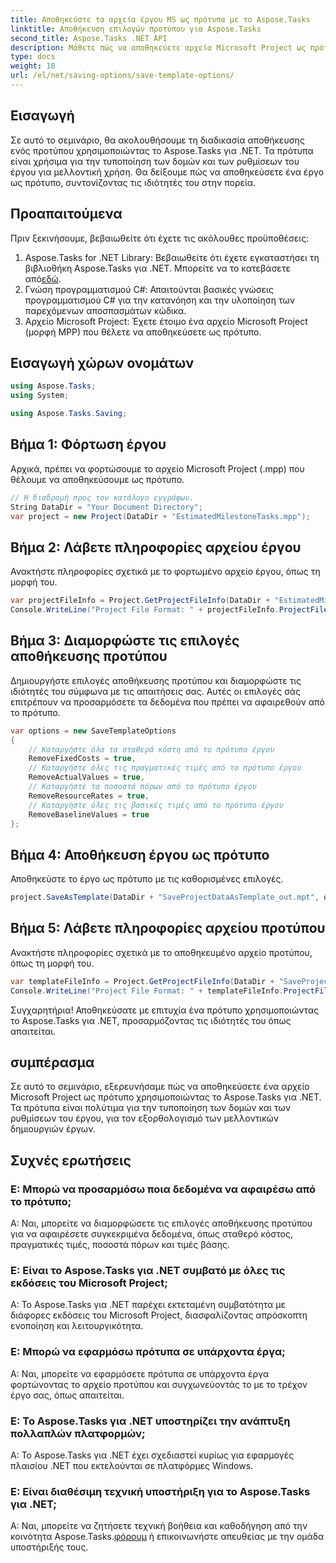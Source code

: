 ```yaml
---
title: Αποθηκεύστε τα αρχεία έργου MS ως πρότυπα με το Aspose.Tasks
linktitle: Αποθήκευση επιλογών προτύπου για Aspose.Tasks
second_title: Aspose.Tasks .NET API
description: Μάθετε πώς να αποθηκεύετε αρχεία Microsoft Project ως πρότυπα χρησιμοποιώντας το Aspose.Tasks για .NET. Προσαρμόστε τις ρυθμίσεις προτύπου για βελτιωμένη διαχείριση έργου.
type: docs
weight: 18
url: /el/net/saving-options/save-template-options/
---
```

## Εισαγωγή
Σε αυτό το σεμινάριο, θα ακολουθήσουμε τη διαδικασία αποθήκευσης ενός προτύπου χρησιμοποιώντας το Aspose.Tasks για .NET. Τα πρότυπα είναι χρήσιμα για την τυποποίηση των δομών και των ρυθμίσεων του έργου για μελλοντική χρήση. Θα δείξουμε πώς να αποθηκεύσετε ένα έργο ως πρότυπο, συντονίζοντας τις ιδιότητές του στην πορεία.
## Προαπαιτούμενα
Πριν ξεκινήσουμε, βεβαιωθείτε ότι έχετε τις ακόλουθες προϋποθέσεις:
1.  Aspose.Tasks for .NET Library: Βεβαιωθείτε ότι έχετε εγκαταστήσει τη βιβλιοθήκη Aspose.Tasks για .NET. Μπορείτε να το κατεβάσετε από[εδώ](https://releases.aspose.com/tasks/net/).
2. Γνώση προγραμματισμού C#: Απαιτούνται βασικές γνώσεις προγραμματισμού C# για την κατανόηση και την υλοποίηση των παρεχόμενων αποσπασμάτων κώδικα.
3. Αρχείο Microsoft Project: Έχετε έτοιμο ένα αρχείο Microsoft Project (μορφή MPP) που θέλετε να αποθηκεύσετε ως πρότυπο.

## Εισαγωγή χώρων ονομάτων
```csharp
using Aspose.Tasks;
using System;

using Aspose.Tasks.Saving;
```
## Βήμα 1: Φόρτωση έργου
Αρχικά, πρέπει να φορτώσουμε το αρχείο Microsoft Project (.mpp) που θέλουμε να αποθηκεύσουμε ως πρότυπο.
```csharp
// Η διαδρομή προς τον κατάλογο εγγράφων.
String DataDir = "Your Document Directory";
var project = new Project(DataDir + "EstimatedMilestoneTasks.mpp");
```
## Βήμα 2: Λάβετε πληροφορίες αρχείου έργου
Ανακτήστε πληροφορίες σχετικά με το φορτωμένο αρχείο έργου, όπως τη μορφή του.
```csharp
var projectFileInfo = Project.GetProjectFileInfo(DataDir + "EstimatedMilestoneTasks.mpp");
Console.WriteLine("Project File Format: " + projectFileInfo.ProjectFileFormat);
```
## Βήμα 3: Διαμορφώστε τις επιλογές αποθήκευσης προτύπου
Δημιουργήστε επιλογές αποθήκευσης προτύπου και διαμορφώστε τις ιδιότητές του σύμφωνα με τις απαιτήσεις σας. Αυτές οι επιλογές σάς επιτρέπουν να προσαρμόσετε τα δεδομένα που πρέπει να αφαιρεθούν από το πρότυπο.
```csharp
var options = new SaveTemplateOptions
{
	// Καταργήστε όλα τα σταθερά κόστη από το πρότυπο έργου
	RemoveFixedCosts = true,
	// Καταργήστε όλες τις πραγματικές τιμές από το πρότυπο έργου
	RemoveActualValues = true,
	// Καταργήστε τα ποσοστά πόρων από το πρότυπο έργου
	RemoveResourceRates = true,
	// Καταργήστε όλες τις βασικές τιμές από το πρότυπο έργου
	RemoveBaselineValues = true
};
```
## Βήμα 4: Αποθήκευση έργου ως πρότυπο
Αποθηκεύστε το έργο ως πρότυπο με τις καθορισμένες επιλογές.
```csharp
project.SaveAsTemplate(DataDir + "SaveProjectDataAsTemplate_out.mpt", options);
```
## Βήμα 5: Λάβετε πληροφορίες αρχείου προτύπου
Ανακτήστε πληροφορίες σχετικά με το αποθηκευμένο αρχείο προτύπου, όπως τη μορφή του.
```csharp
var templateFileInfo = Project.GetProjectFileInfo(DataDir + "SaveProjectDataAsTemplate_out.mpt");
Console.WriteLine("Project File Format: " + templateFileInfo.ProjectFileFormat);
```
Συγχαρητήρια! Αποθηκεύσατε με επιτυχία ένα πρότυπο χρησιμοποιώντας το Aspose.Tasks για .NET, προσαρμόζοντας τις ιδιότητές του όπως απαιτείται.

## συμπέρασμα
Σε αυτό το σεμινάριο, εξερευνήσαμε πώς να αποθηκεύσετε ένα αρχείο Microsoft Project ως πρότυπο χρησιμοποιώντας το Aspose.Tasks για .NET. Τα πρότυπα είναι πολύτιμα για την τυποποίηση των δομών και των ρυθμίσεων του έργου, για τον εξορθολογισμό των μελλοντικών δημιουργιών έργων.
## Συχνές ερωτήσεις
### Ε: Μπορώ να προσαρμόσω ποια δεδομένα να αφαιρέσω από το πρότυπο;
Α: Ναι, μπορείτε να διαμορφώσετε τις επιλογές αποθήκευσης προτύπου για να αφαιρέσετε συγκεκριμένα δεδομένα, όπως σταθερό κόστος, πραγματικές τιμές, ποσοστά πόρων και τιμές βάσης.
### Ε: Είναι το Aspose.Tasks για .NET συμβατό με όλες τις εκδόσεις του Microsoft Project;
Α: Το Aspose.Tasks για .NET παρέχει εκτεταμένη συμβατότητα με διάφορες εκδόσεις του Microsoft Project, διασφαλίζοντας απρόσκοπτη ενοποίηση και λειτουργικότητα.
### Ε: Μπορώ να εφαρμόσω πρότυπα σε υπάρχοντα έργα;
Α: Ναι, μπορείτε να εφαρμόσετε πρότυπα σε υπάρχοντα έργα φορτώνοντας το αρχείο προτύπου και συγχωνεύοντάς το με το τρέχον έργο σας, όπως απαιτείται.
### Ε: Το Aspose.Tasks για .NET υποστηρίζει την ανάπτυξη πολλαπλών πλατφορμών;
Α: Το Aspose.Tasks για .NET έχει σχεδιαστεί κυρίως για εφαρμογές πλαισίου .NET που εκτελούνται σε πλατφόρμες Windows.
### Ε: Είναι διαθέσιμη τεχνική υποστήριξη για το Aspose.Tasks για .NET;
 Α: Ναι, μπορείτε να ζητήσετε τεχνική βοήθεια και καθοδήγηση από την κοινότητα Aspose.Tasks.[φόρουμ](https://forum.aspose.com/c/tasks/15) ή επικοινωνήστε απευθείας με την ομάδα υποστήριξής τους.